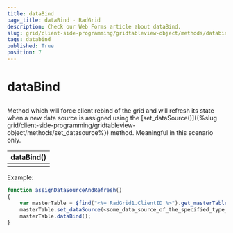 ```yaml
---
title: dataBind
page_title: dataBind - RadGrid
description: Check our Web Forms article about dataBind.
slug: grid/client-side-programming/gridtableview-object/methods/databind
tags: databind
published: True
position: 7
---
```


# dataBind



## 

Method which will force client rebind of the grid and will refresh its state when a new data source is assigned using the [set_dataSource()]({%slug grid/client-side-programming/gridtableview-object/methods/set_datasource%}) method. Meaningful in this scenario only.


|  **dataBind()**  |
| ------ |
||

Example:

````JavaScript
function assignDataSourceAndRefresh()
{
    var masterTable = $find("<%= RadGrid1.ClientID %>").get_masterTableView();
    masterTable.set_dataSource(<some_data_source_of_the_specified_type_above>);
    masterTable.dataBind();
}
````


